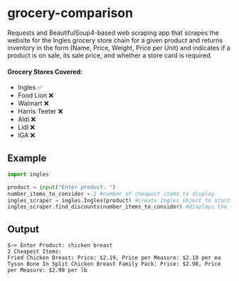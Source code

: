 # grocery-comparison
Requests and BeautifulSoup4-based web scraping app that scrapes the website for the Ingles grocery store chain for a given product and returns inventory in the form (Name, Price, Weight, Price per Unit) and indicates if a product is on sale, its sale price, and whether a store card is required.

#### Grocery Stores Covered:
- Ingles ✅
- Food Lion ❌
- Walmart ❌
- Harris Teeter ❌
- Aldi ❌
- Lidl ❌
- IGA ❌

## Example
```python
import ingles

product = input("Enter product: ")
number_items_to_consider = 2 #number of cheapest items to display
ingles_scraper = ingles.Ingles(product) #create Ingles object to start a session
ingles_scraper.find_discounts(number_items_to_consider) #displays the two cheapest items found
```
## Output
```console
$~> Enter Product: chicken breast
2 Cheapest Items:
Fried Chicken Breast: Price: $2.19, Price per Measure: $2.19 per ea
Tyson Bone In Split Chicken Breast Family Pack: Price: $2.98, Price per Measure: $2.98 per lb
```
